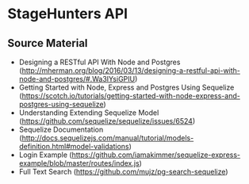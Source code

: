 # StageHunters API

## Source Material
* Designing a RESTful API With Node and Postgres (http://mherman.org/blog/2016/03/13/designing-a-restful-api-with-node-and-postgres/#.Wa3IYsiGPIU)
* Getting Started with Node, Express and Postgres Using Sequelize (https://scotch.io/tutorials/getting-started-with-node-express-and-postgres-using-sequelize)
* Understanding Extending Sequelize Model (https://github.com/sequelize/sequelize/issues/6524)
* Sequelize Documentation (http://docs.sequelizejs.com/manual/tutorial/models-definition.html#model-validations)
* Login Example (https://github.com/iamakimmer/sequelize-express-example/blob/master/routes/index.js)
* Full Text Search (https://github.com/mujz/pg-search-sequelize)

